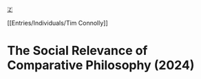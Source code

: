 [🇿](zotero://select/library/items/W52AXBLP)

[[Entries/Individuals/Tim Connolly]] 
# The Social Relevance of Comparative Philosophy (2024)

